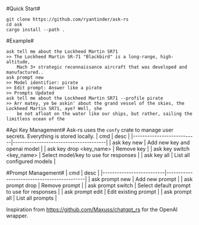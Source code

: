 #Quick Start#
```console
git clone https://github.com/ryantinder/ask-rs
cd ask
cargo install --path .
```
#Example#
```console
ask tell me about the Lockheed Martin SR71
>> The Lockheed Martin SR-71 "Blackbird" is a long-range, high-altitude, 
    Mach 3+ strategic reconnaissance aircraft that was developed and manufactured..
ask prompt new
>> Model identifier: pirate
>> Edit prompt: Answer like a pirate
>> Prompts Updated
ask tell me about the Lockheed Martin SR71 --profile pirate
>> Arr matey, ye be askin' about the grand vessel of the skies, the Lockheed Martin SR71, aye? Well, she 
    be not afloat on the water like our ships, but rather, sailing the limitless ocean of the
```


#Api Key Management#
Ask-rs uses the `confy` crate to manage user secrets. Everything is stored locally.
| cmd                       | desc                                  |
|---------------------------|---------------------------------------|
| ask key new               | Add new key and openai model          |
| ask key drop <key_name>   | Remove key                            |
| ask key switch <key_name> | Select model/key to use for responses |
| ask key all               | List all configured models            |

#Prompt Management#
| cmd                      | desc                                       |
|--------------------------|--------------------------------------------|
| ask prompt new           | Add new prompt                             |
| ask prompt drop <name>   | Remove prompt                              |
| ask prompt switch <name> | Select default prompt to use for responses |
| ask prompt edit <name>   | Edit existing prompt                       |
| ask prompt all           | List all prompts                           |

Inspiration from https://github.com/Maxuss/chatgpt_rs for the OpenAI wrapper.

